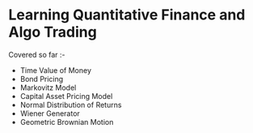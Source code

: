 # Learning Quantitative Finance and Algo Trading

Covered so far :-

- Time Value of Money
- Bond Pricing
- Markovitz Model
- Capital Asset Pricing Model
- Normal Distribution of Returns
- Wiener Generator
- Geometric Brownian Motion
